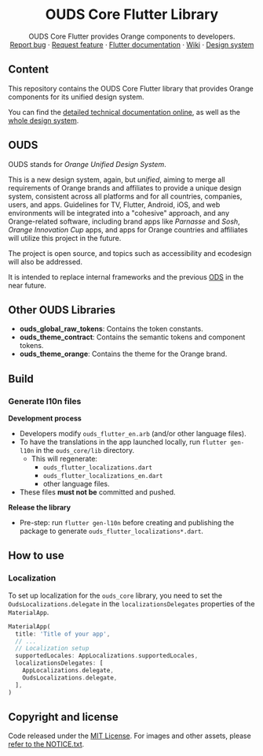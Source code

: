 <h1 align="center">OUDS Core Flutter Library</h1>

<p align="center">
  OUDS Core Flutter provides Orange components to developers.
  <br>
  <a href="https://github.com/Orange-OpenSource/ouds-flutter/issues/new?template=bug_report.yml" title="Open an issue on GitHub">Report bug</a>
  ·
  <a href="https://github.com/Orange-OpenSource/ouds-flutter/issues/new?template=feature_request.yml" title="Open an issue on GitHub">Request feature</a>
  ·
  <a href="https://flutter.unified-design-system.orange.com/" title="Flutter library technical documentation on GitHub Pages">Flutter documentation</a>
  ·
  <a href="https://github.com/Orange-OpenSource/ouds-flutter/wiki" title="Flutter library wiki">Wiki</a>
  ·
  <a href="https://unified-design-system.orange.com/" title="Design system global website">Design system</a>
</p>

## Content

This repository contains the OUDS Core Flutter library that provides Orange components for its unified design system.

You can find the [detailed technical documentation online](https://flutter.unified-design-system.orange.com/), as well as the [whole design system](https://unified-design-system.orange.com/).

## OUDS

OUDS stands for *Orange Unified Design System*.

This is a new design system, again, but _unified_, aiming to merge all requirements of Orange brands and affiliates to provide a unique design system, consistent across all platforms and for all countries, companies, users, and apps. Guidelines for TV, Flutter, Android, iOS, and web environments will be integrated into a "cohesive" approach, and any Orange-related software, including brand apps like *Parnasse* and *Sosh*, *Orange Innovation Cup* apps, and apps for Orange countries and affiliates will utilize this project in the future.

The project is open source, and topics such as accessibility and ecodesign will also be addressed.

It is intended to replace internal frameworks and the previous [ODS](https://github.com/Orange-OpenSource/ods-flutter) in the near future.

## Other OUDS Libraries

- **ouds_global_raw_tokens**: Contains the token constants.
- **ouds_theme_contract**: Contains the semantic tokens and component tokens.
- **ouds_theme_orange**: Contains the theme for the Orange brand.

## Build

### Generate l10n files

**Development process**

* Developers modify `ouds_flutter_en.arb` (and/or other language files).
* To have the translations in the app launched locally, run `flutter gen-l10n` in the `ouds_core/lib` directory.
    * This will regenerate:
        * `ouds_flutter_localizations.dart`
        * `ouds_flutter_localizations_en.dart`
        * other language files.
* These files **must not be** committed and pushed.

**Release the library**

* Pre-step: run `flutter gen-l10n` before creating and publishing the package to generate `ouds_flutter_localizations*.dart`.

## How to use

### Localization

To set up localization for the `ouds_core` library, you need to set the `OudsLocalizations.delegate` in the `localizationsDelegates` properties of the `MaterialApp`. 

```Dart
MaterialApp(
  title: 'Title of your app',
  // ...
  // Localization setup
  supportedLocales: AppLocalizations.supportedLocales,
  localizationsDelegates: [
    AppLocalizations.delegate,
    OudsLocalizations.delegate,
  ],
)
```

## Copyright and license

Code released under the [MIT License](https://github.com/Orange-OpenSource/ouds-flutter/blob/develop/LICENSE).
For images and other assets, please [refer to the NOTICE.txt](https://github.com/Orange-OpenSource/ouds-flutter/blob/develop/NOTICE.txt).
